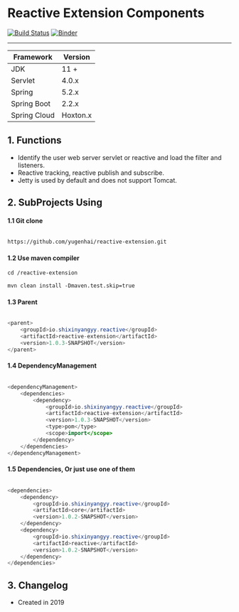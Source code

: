 # Reactive Extension Components

[![Build Status](https://travis-ci.org/yugenhai/reactive-extension.svg?branch=master)](https://travis-ci.org/yugenhai/reactive-extension)
[![Binder](https://mybinder.org/badge_logo.svg)](https://mybinder.org/v2/gh/yugenhai/reactive-extension.git/master)

------

| Framework    | Version   |
| ------------ | --------- |
| JDK          | 11 +      |
| Servlet      | 4.0.x     |
| Spring       | 5.2.x     |
| Spring Boot  | 2.2.x     |
| Spring Cloud | Hoxton.x  |


## 1. Functions


* Identify the user web server servlet or reactive and load the filter and listeners.
* Reactive tracking, reactive publish and subscribe.
* Jetty is used by default and does not support Tomcat.


## 2. SubProjects Using

#### 1.1 Git clone

```html

https://github.com/yugenhai/reactive-extension.git

```

#### 1.2 Use maven compiler

```html
cd /reactive-extension

mvn clean install -Dmaven.test.skip=true

```

#### 1.3 Parent

```java

<parent>
    <groupId>io.shixinyangyy.reactive</groupId>
    <artifactId>reactive-extension</artifactId>
    <version>1.0.3-SNAPSHOT</version>
</parent>

```

#### 1.4 DependencyManagement

```java

<dependencyManagement>
    <dependencies>
        <dependency>
            <groupId>io.shixinyangyy.reactive</groupId>
            <artifactId>reactive-extension</artifactId>
            <version>1.0.3-SNAPSHOT</version>
            <type>pom</type>
            <scope>import</scope>
        </dependency>
    </dependencies>
</dependencyManagement>

```

#### 1.5 Dependencies, Or just use one of them

```java

<dependencies>
    <dependency>
        <groupId>io.shixinyangyy.reactive</groupId>
        <artifactId>core</artifactId>
        <version>1.0.2-SNAPSHOT</version>
    </dependency>
    <dependency>
        <groupId>io.shixinyangyy.reactive</groupId>
        <artifactId>reactive</artifactId>
        <version>1.0.2-SNAPSHOT</version>
    </dependency>
</dependencies>

```

## 3. Changelog

* Created in 2019
